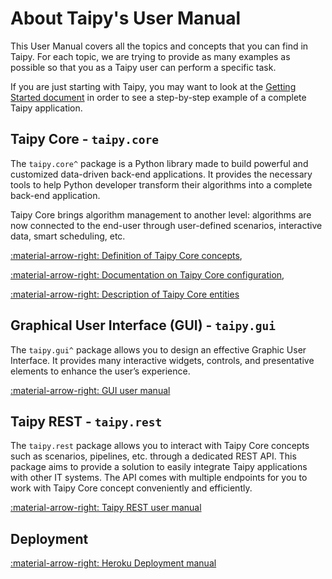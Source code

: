 # About Taipy's User Manual

This User Manual covers all the topics and concepts that you can find in Taipy.
For each topic, we are trying to provide as many examples as possible so that
you as a Taipy user can perform a specific task.

If you are just starting with Taipy, you may want to look at the [Getting Started document](../getting_started/installation.md)
in order to see a step-by-step example of a complete Taipy application.


## Taipy Core - `taipy.core`

The `taipy.core^` package is a Python library made to build powerful and customized data-driven back-end applications.
It provides the necessary tools to help Python developer transform their algorithms into a complete
back-end application.

Taipy Core brings algorithm management to another level: algorithms are now connected to the end-user through
user-defined scenarios, interactive data, smart scheduling, etc.


[:material-arrow-right: Definition of Taipy Core concepts](core/concepts/index.md),

[:material-arrow-right: Documentation on Taipy Core configuration](core/config/index.md),

[:material-arrow-right: Description of Taipy Core entities](core/entities/index.md)

## Graphical User Interface (GUI) - `taipy.gui`

The `taipy.gui^` package allows you to design an effective Graphic User Interface.
It provides many interactive widgets, controls, and presentative elements to enhance the
user’s experience.

[:material-arrow-right: GUI user manual](gui/index.md)

## Taipy REST - `taipy.rest`

The `taipy.rest` package allows you to interact with Taipy Core concepts such as scenarios,
pipelines, etc. through a dedicated REST API. This package aims to provide a solution to
easily integrate Taipy applications with other IT systems. The API comes with
multiple endpoints for you to work with Taipy Core concept conveniently and efficiently.

[:material-arrow-right: Taipy REST user manual](rest/index.md)

## Deployment

[:material-arrow-right: Heroku Deployment manual](deployment/heroku/getting-started.md)
